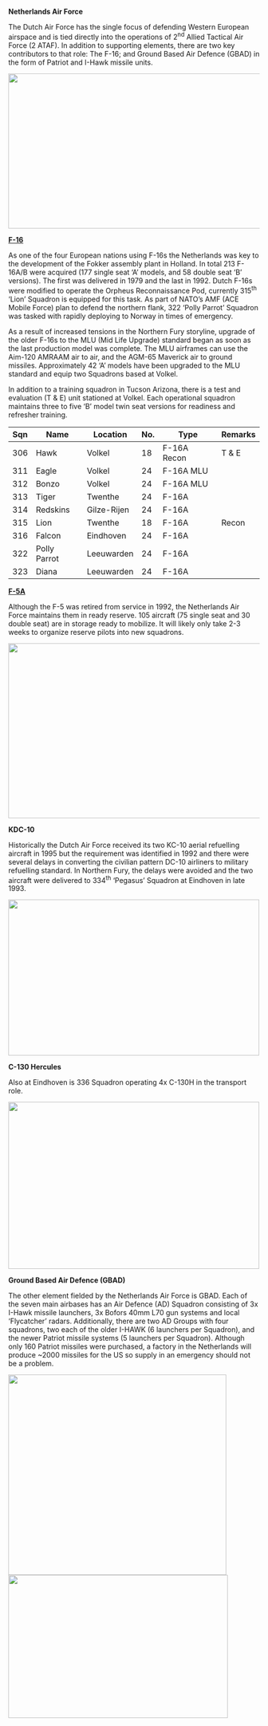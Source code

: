**Netherlands Air Force**

The Dutch Air Force has the single focus of defending Western European
airspace and is tied directly into the operations of 2<sup>nd</sup>
Allied Tactical Air Force (2 ATAF). In addition to supporting elements,
there are two key contributors to that role: The F-16; and Ground Based
Air Defence (GBAD) in the form of Patriot and I-Hawk missile units.

<img src="/assets\images\nato\nl\air\media\image1.jpeg" style="width:5.28125in;height:3.24487in" />

[**F-16**](http://www.f-16.net/f-16_users_article8.html)

As one of the four European nations using F-16s the Netherlands was key
to the development of the Fokker assembly plant in Holland. In total 213
F-16A/B were acquired (177 single seat ‘A’ models, and 58 double seat
‘B’ versions). The first was delivered in 1979 and the last in 1992.
Dutch F-16s were modified to operate the Orpheus Reconnaissance Pod,
currently 315<sup>th</sup> ‘Lion’ Squadron is equipped for this task. As
part of NATO’s AMF (ACE Mobile Force) plan to defend the northern flank,
322 ‘Polly Parrot’ Squadron was tasked with rapidly deploying to Norway
in times of emergency.

As a result of increased tensions in the Northern Fury storyline,
upgrade of the older F-16s to the MLU (Mid Life Upgrade) standard began
as soon as the last production model was complete. The MLU airframes can
use the Aim-120 AMRAAM air to air, and the AGM-65 Maverick air to ground
missiles. Approximately 42 ‘A’ models have been upgraded to the MLU
standard and equip two Squadrons based at Volkel.

In addition to a training squadron in Tucson Arizona, there is a test
and evaluation (T & E) unit stationed at Volkel. Each operational
squadron maintains three to five ‘B’ model twin seat versions for
readiness and refresher training.

| Sqn | Name         | Location    | No. | Type        | Remarks |
|-----|--------------|-------------|-----|-------------|---------|
| 306 | Hawk         | Volkel      | 18  | F-16A Recon | T & E   |
| 311 | Eagle        | Volkel      | 24  | F-16A MLU   |         |
| 312 | Bonzo        | Volkel      | 24  | F-16A MLU   |         |
| 313 | Tiger        | Twenthe     | 24  | F-16A       |         |
| 314 | Redskins     | Gilze-Rijen | 24  | F-16A       |         |
| 315 | Lion         | Twenthe     | 18  | F-16A       | Recon   |
| 316 | Falcon       | Eindhoven   | 24  | F-16A       |         |
| 322 | Polly Parrot | Leeuwarden  | 24  | F-16A       |         |
| 323 | Diana        | Leeuwarden  | 24  | F-16A       |         |

[**F-5A**](http://www.the-northrop-f-5-enthusiast-page.info/AirForces/NetherlandsAF.html)

Although the F-5 was retired from service in 1992, the Netherlands Air
Force maintains them in ready reserve. 105 aircraft (75 single seat and
30 double seat) are in storage ready to mobilize. It will likely only
take 2-3 weeks to organize reserve pilots into new squadrons.

<img src="/assets\images\nato\nl\air\media\image2.jpg" style="width:6.5in;height:3.65625in" />

**KDC-10**

Historically the Dutch Air Force received its two KC-10 aerial
refuelling aircraft in 1995 but the requirement was identified in 1992
and there were several delays in converting the civilian pattern DC-10
airliners to military refuelling standard. In Northern Fury, the delays
were avoided and the two aircraft were delivered to 334<sup>th</sup>
‘Pegasus’ Squadron at Eindhoven in late 1993.

<img src="/assets\images\nato\nl\air\media\image3.jpg" style="width:5.23923in;height:3.26042in" />

**C-130 Hercules**

Also at Eindhoven is 336 Squadron operating 4x C-130H in the transport
role.

<img src="/assets\images\nato\nl\air\media\image4.jpg" style="width:5.23958in;height:3.48964in" />

**Ground Based Air Defence (GBAD)**

The other element fielded by the Netherlands Air Force is GBAD. Each of
the seven main airbases has an Air Defence (AD) Squadron consisting of
3x I-Hawk missile launchers, 3x Bofors 40mm L70 gun systems and local
‘Flycatcher’ radars. Additionally, there are two AD Groups with four
squadrons, two each of the older I-HAWK (6 launchers per Squadron), and
the newer Patriot missile systems (5 launchers per Squadron). Although
only 160 Patriot missiles were purchased, a factory in the Netherlands
will produce \~2000 missiles for the US so supply in an emergency should
not be a problem.

<img src="/assets\images\nato\nl\air\media\image5.png" style="width:4.54861in;height:4.1875in" />

<img src="/assets\images\nato\nl\air\media\image6.jpeg" style="width:4.58654in;height:2.98958in" />
